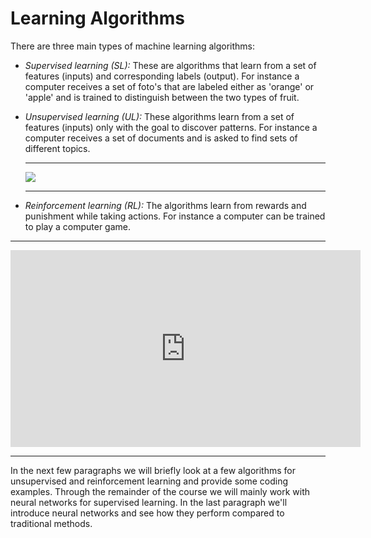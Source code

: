 # Learning Algorithms

There are three main types of machine learning algorithms:

- _Supervised learning (SL):_
  These are algorithms that learn from a set of features (inputs) and corresponding labels (output). For instance a computer receives a set of foto's that are labeled either as 'orange' or 'apple' and is trained to distinguish between the two types of fruit.
- _Unsupervised learning (UL):_
  These algorithms learn from a set of features (inputs) only with the goal to discover patterns. For instance a computer receives a set of documents and is asked to find sets of different topics.
  <hr>

  ![](images/superunsuper.gif)

  <hr>

- _Reinforcement learning (RL):_
  The algorithms learn from rewards and punishment while taking actions. For instance a computer can be trained to play a computer game.

<hr>

<div style="text-align: center;">
    <iframe width="560" height="315" src="https://www.youtube.com/embed/CI3FRsSAa_U" frameborder="0" allow="accelerometer; autoplay; clipboard-write; encrypted-media; gyroscope; picture-in-picture" allowfullscreen></iframe>
</div>

<hr>

In the next few paragraphs we will briefly look at a few algorithms for unsupervised and reinforcement learning and provide some coding examples. Through the remainder of the course we will mainly work with neural networks for supervised learning. In the last paragraph we'll introduce neural networks and see how they perform compared to traditional methods.
